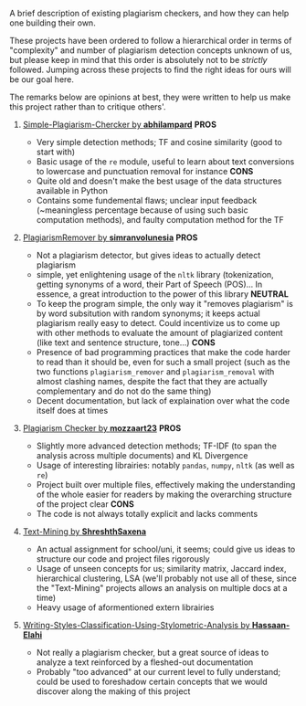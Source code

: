 A brief description of existing plagiarism checkers, and how they can help one building their own.

These projects have been ordered to follow a hierarchical order in terms of "complexity" and number of plagiarism detection concepts unknown of us, but please keep in mind that this order is absolutely not to be *strictly*  followed. Jumping across these projects to find the right ideas for ours will be our goal here.

The remarks below are opinions at best, they were written to help us make this project rather than to critique others'. 

1) [Simple-Plagiarism-Chercker by **abhilampard**](https://github.com/abhilampard/Simple-Plagiarism-Checker/tree/master)
    __PROS__
    - Very simple detection methods; TF and cosine similarity (good to start with)
    - Basic usage of the `re` module, useful to learn about text conversions to lowercase and punctuation removal for instance
   __CONS__
    - Quite old and doesn't make the best usage of the data structures available in Python
    - Contains some fundemental flaws; unclear input feedback (~meaningless percentage because of using such basic computation methods), and faulty computation method for the TF
    
2) [PlagiarismRemover by **simranvolunesia**](https://github.com/simranvolunesia/PlagiarismRemover)
    __PROS__
    - Not a plagiarism detector, but gives ideas to actually detect plagiarism
    - simple, yet enlightening usage of the `nltk` library (tokenization, getting synonyms of a word, their Part of Speech (POS)... In essence, a great introduction to the power of this library
   __NEUTRAL__
    - To keep the program simple, the only way it "removes plagiarism" is by word subsitution with random synonyms; it keeps actual plagiarism really easy to detect. Could incentivize us to come up with other methods to evaluate the amount of plagiarized content (like text and sentence structure, tone...)
   __CONS__
    - Presence of bad programming practices that make the code harder to read than it should be, even for such a small project (such as the two functions `plagiarism_remover` and `plagiarism_removal` with almost clashing names, despite the fact that they are actually complementary and do not do the same thing)
    - Decent documentation, but lack of explaination over what the code itself does at times
    
3) [Plagiarism Checker by **mozzaart23**](https://github.com/Moozzaart23/PlagiarismChecker/tree/master)
    __PROS__
    - Slightly more advanced detection methods; TF-IDF (to span the analysis across multiple documents) and KL Divergence
    - Usage of interesting librairies: notably `pandas`, `numpy`, `nltk` (as well as `re`)
    - Project built over multiple files, effectively making the understanding of the whole easier for readers by making the overarching structure of the project clear
    __CONS__
    - The code is not always totally explicit and lacks comments
    
4) [Text-Mining by **ShreshthSaxena**](https://github.com/ShreshthSaxena/Text-Mining)
    - An actual assignment for school/uni, it seems; could give us ideas to structure our code and project files rigorously
    - Usage of unseen concepts for us; similarity matrix, Jaccard index, hierarchical clustering, LSA (we'll probably not use all of these, since the "Text-Mining" projects allows an analysis on multiple docs at a time)
    - Heavy usage of aformentioned extern librairies

5) [Writing-Styles-Classification-Using-Stylometric-Analysis by **Hassaan-Elahi**](https://github.com/Hassaan-Elahi/Writing-Styles-Classification-Using-Stylometric-Analysis)
    - Not really a plagiarism checker, but a great source of ideas to analyze a text reinforced by a fleshed-out documentation
    - Probably "too advanced" at our current level to fully understand; could be used to foreshadow certain concepts that we would discover along the making of this project
    

    

    
